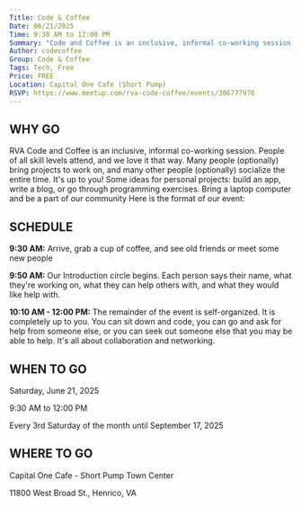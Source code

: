 ```yaml
---
Title: Code & Coffee
Date: 06/21/2025
Time: 9:30 AM to 12:00 PM
Summary: "Code and Coffee is an inclusive, informal co-working session. People of all skill levels attend, and we love it that way. Many people (optionally) bring projects to work on, and many other people (optionally) socialize the entire time. It's up to you! Some ideas for personal projects: build an app, write a blog, or go through programming exercises."
Author: codecoffee
Group: Code & Coffee
Tags: Tech, Free
Price: FREE
Location: Capital One Cafe (Short Pump)
RSVP: https://www.meetup.com/rva-code-coffee/events/306777970
---
```


## WHY GO

RVA Code and Coffee is an inclusive, informal co-working session. People of all skill levels attend, and we love it that way. Many people (optionally) bring projects to work on, and many other people (optionally) socialize the entire time. It's up to you! Some ideas for personal projects: build an app, write a blog, or go through programming exercises.
Bring a laptop computer and be a part of our community
Here is the format of our event:

## SCHEDULE

**9:30 AM:** Arrive, grab a cup of coffee, and see old friends or meet some new people

**9:50 AM:** Our Introduction circle begins. Each person says their name, what they're working on, what they can help others with, and what they would like help with.

**10:10 AM - 12:00 PM:** The remainder of the event is self-organized. It is completely up to you. You can sit down and code, you can go and ask for help from someone else, or you can seek out someone else that you may be able to help. It's all about collaboration and networking.

## WHEN TO GO

Saturday, June 21, 2025

9:30 AM to 12:00 PM

Every 3rd Saturday of the month until September 17, 2025

## WHERE TO GO

Capital One Cafe - Short Pump Town Center

11800 West Broad St., Henrico, VA
